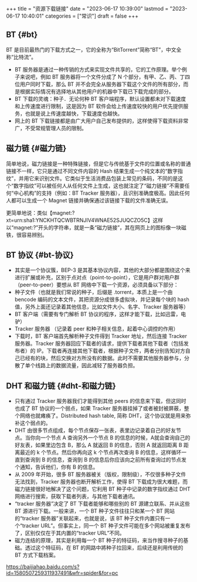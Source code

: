+++
title = "资源下载链接"
date = "2023-06-17 10:39:00"
lastmod = "2023-06-17 10:40:01"
categories = ["常识"]
draft = false
+++

## BT {#bt}

BT 是目前最热门的下载方式之一，它的全称为“BitTorrent”简称“BT”，中文全称“比特流”。

-   BT 服务器是通过一种传销的方式来实现文件共享的，它的工作原理。举个例子来说吧，例如 BT 服务器将一个文件分成了 N 个部分，有甲、乙、丙、丁四位用户同时下载，那么 BT 并不会完全从服务器下载这个文件的所有部分，而是根据实际情况有选择地从其他用户的机器中下载已下载完成的部分。
-   BT 下载的灵魂：种子．无论何种 BT 客户端程序，默认设置都未对下载速度和上传速度进行限制，这是因为 BT 软件会给上传速度较快的用户优先提供服务，也就是说上传速度越快，下载速度也越快。
-   网上的 BT 下载链接都是由广大用户自己发布提供的，这样使得下载资料非常广，不受常规管理人员的限制。


## 磁力链 {#磁力链}

简单地说，磁力链接是一种特殊链接，但是它与传统基于文件的位置或名称的普通链接不一样，它只是通过不同文件内容的 Hash 结果生成一个纯文本的“数字指纹”，并用它来识别文件。它类似于生活消费品包装上常见的条码，不同的是这个“数字指纹”可以被任何人从任何文件上生成，这也就注定了“磁力链接”不需要任何“中心机构”的支持（例如：BT Tracker 服务器），且识别准确度极高。因此任何人都可以生成一个 Magnet 链接并确保通过该链接下载的文件准确无误。

更简单地说：类似【magnet:?xt=urn:sha1:YNCKHTQCWBTRNJIV4WNAE52SJUQCZO5C】这样以“magnet:?”开头的字符串，就是一条“磁力链接”，其在网页上的图标像一块磁铁，很容易辨别。


## BT 协议 {#bt-协议}

-   其实是一个协议簇，BEP-3 是其基本协议内容，其他的大部分都是围绕这个来进行扩展或补充，区别于点对点（point-to-point），它是用户群对用户群（peer-to-peer）要想从 BT 网络中下载一个资源，必须具备以下部分：
-   种子文件（也就是我们常说的种子，后缀是 .torrent，本质上是一个由 bencode 编码的文本文件，其把资源分成很多虚拟块，并记录每个块的 hash 值，另外上面还记录着其他信息，比如文件大小、名字、Tracker 服务器等）
-   BT 客户端（需要有专门解析 BT 协议的程序，这样才能下载，比如迅雷，电驴）
-   Tracker 服务器 （记录着 peer 和种子相关信息，起着中心调控的作用）
-   下载时，BT 客户端首先解析种子文件得到 Tracker 地址，然后连接 Tracker 服务器。Tracker 服务器回应下载者的请求，提供下载者其他下载者（包括发布者）的 IP。下载者再连接其他下载者，根据种子文件，两者分别告知对方自己已经有的块，然后交换对方所没有的数据。此时不需要其他服务器参与，分散了单个线路上的数据流量，因此减轻了服务器负担。


## DHT 和磁力链 {#dht-和磁力链}

-   只有通过 Tracker 服务器我们才能得到其他 peers 的信息来下载，但这同时也成了 BT 协议的一个弱点，如果 Tracker 服务器挂掉了或者被封被屏蔽，整个网络也就瘫痪了。Distributed hash table, 简称 DHT，这个协议就是用来弥补这个弱点的。
-   DHT 由很多节点组成，每个节点保存一张表，表里边记录着自己的好友节点。当你向一个节点 A 查询另外一个节点 B 的信息的时候，A就会查询自己的好友表，如果里边包含 B，那么 A 就返回 B 的信息，否则 A 就返回距离 B 距离最近的 k 个节点。然后你再向这 k 个节点再次查询 B 的信息，这样循环一直到查询到 B 的信息，查询到 B 的信息后你应该向之前所有查询过的节点发个通知，告诉他们，你有 B 的信息。
-   从 2009 年开始，很多 BT 服务器被关（版权，限制级），不仅很多种子文件无法找到，Tracker 服务器也断开解析工作，使得 BT 下载成为很大难题，而磁力链接很好地解决了这个问题，它利用 BT 种子中记录的数字指纹通过 DHT 网络进行搜索，获取下载者列表，与其他下载者通讯。
-   “tracker 服务器”决定了 BT 下载者能够和哪些别的 BT 源建立联系、并从这些 BT 源进行下载。一般来讲，一个 BT 种子文件往往只和某一个 BT 网站的“tracker 服务器”关联起来，也就是说，该 BT 种子文件内置只有一个“tracker URL”。但事实上，同一个 BT 种子文件可能在多个网站被重复发布了，区别仅仅在于其内置的“tracker URL”不同。
-   磁力连结的原理，其实是利用每一个 BT 种子的特征码，来当作搜寻种子的基础。透过这个特征码，在 BT 的网路中將种子拉回来，后续还是利用传统的 BT 方式下载档案。

<https://baijiahao.baidu.com/s?id=1580507259311937491&wfr=spider&for=pc>